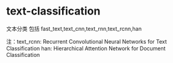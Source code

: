 # text-classification
文本分类
包括 fast_text,text_cnn,text_rnn,text_rcnn,han

注：text_rcnn: Recurrent Convolutional Neural Networks for Text Classification
    han: Hierarchical Attention Network for Document Classification
